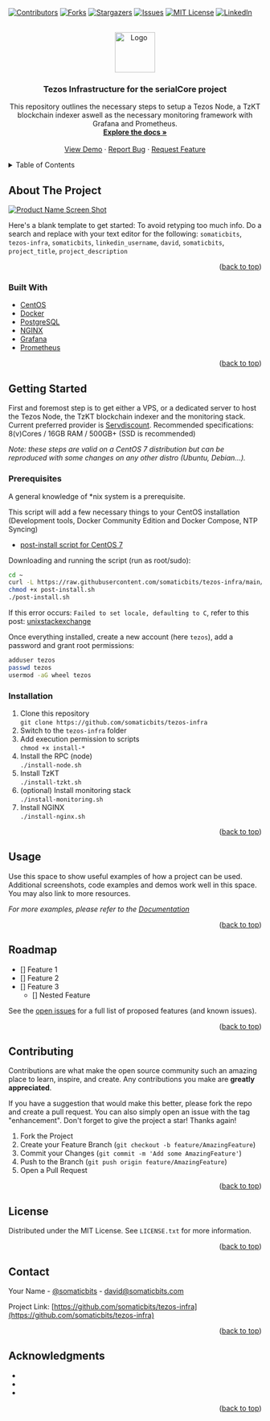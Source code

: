<div id="top"></div>
<!--
*** Thanks for checking out the Best-README-Template. If you have a suggestion
*** that would make this better, please fork the repo and create a pull request
*** or simply open an issue with the tag "enhancement".
*** Don't forget to give the project a star!
*** Thanks again! Now go create something AMAZING! :D
-->



<!-- PROJECT SHIELDS -->
<!--
*** I'm using markdown "reference style" links for readability.
*** Reference links are enclosed in brackets [ ] instead of parentheses ( ).
*** See the bottom of this document for the declaration of the reference variables
*** for contributors-url, forks-url, etc. This is an optional, concise syntax you may use.
*** https://www.markdownguide.org/basic-syntax/#reference-style-links
-->
[![Contributors][contributors-shield]][contributors-url]
[![Forks][forks-shield]][forks-url]
[![Stargazers][stars-shield]][stars-url]
[![Issues][issues-shield]][issues-url]
[![MIT License][license-shield]][license-url]
[![LinkedIn][linkedin-shield]][linkedin-url]



<!-- PROJECT LOGO -->
<br />
<div align="center">
  <a href="https://github.com/somaticbits/tezos-infra">
    <img src="images/logo.png" alt="Logo" width="80" height="80">
  </a>

<h3 align="center">Tezos Infrastructure for the serialCore project</h3>

  <p align="center">
    This repository outlines the necessary steps to setup a Tezos Node, a TzKT blockchain indexer aswell as the necessary monitoring framework with Grafana and Prometheus.
    <br />
    <a href="https://github.com/somaticbits/tezos-infra"><strong>Explore the docs »</strong></a>
    <br />
    <br />
    <a href="https://github.com/somaticbits/tezos-infra">View Demo</a>
    ·
    <a href="https://github.com/somaticbits/tezos-infra/issues">Report Bug</a>
    ·
    <a href="https://github.com/somaticbits/tezos-infra/issues">Request Feature</a>
  </p>
</div>



<!-- TABLE OF CONTENTS -->
<details>
  <summary>Table of Contents</summary>
  <ol>
    <li>
      <a href="#about-the-project">About The Project</a>
      <ul>
        <li><a href="#built-with">Built With</a></li>
      </ul>
    </li>
    <li>
      <a href="#getting-started">Getting Started</a>
      <ul>
        <li><a href="#prerequisites">Prerequisites</a></li>
        <li><a href="#installation">Installation</a></li>
      </ul>
    </li>
    <li><a href="#usage">Usage</a></li>
    <li><a href="#roadmap">Roadmap</a></li>
    <li><a href="#contributing">Contributing</a></li>
    <li><a href="#license">License</a></li>
    <li><a href="#contact">Contact</a></li>
    <li><a href="#acknowledgments">Acknowledgments</a></li>
  </ol>
</details>



<!-- ABOUT THE PROJECT -->
## About The Project

[![Product Name Screen Shot][product-screenshot]](https://example.com)

Here's a blank template to get started: To avoid retyping too much info. Do a search and replace with your text editor for the following: `somaticbits`, `tezos-infra`, `somaticbits`, `linkedin_username`, `david`, `somaticbits`, `project_title`, `project_description`

<p align="right">(<a href="#top">back to top</a>)</p>



### Built With

* [CentOS](https://www.centos.org/)
* [Docker](https://www.docker.com/)
* [PostgreSQL](https://www.postgresql.org/)
* [NGINX](https://www.nginx.com/)
* [Grafana](https://grafana.com/)
* [Prometheus](https://prometheus.io/)

<p align="right">(<a href="#top">back to top</a>)</p>

<!-- GETTING STARTED -->
## Getting Started

First and foremost step is to get either a VPS, or a dedicated server to host the Tezos Node, the TzKT blockchain indexer and the monitoring stack. Current preferred provider is [Servdiscount](www.servdiscount.com). Recommended specifications: 8(v)Cores / 16GB RAM / 500GB+ (SSD is recommended)

*Note: these steps are valid on a CentOS 7 distribution but can be reproduced with some changes on any other distro (Ubuntu, Debian...).*

### Prerequisites

A general knowledge of *nix system is a prerequisite.

This script will add a few necessary things to your CentOS installation (Development tools, Docker Community Edition and Docker Compose, NTP Syncing)
* [post-install script for CentOS 7](https://raw.githubusercontent.com/somaticbits/tezos-infra/main/CentOS-post-install.sh?token=GHSAT0AAAAAABPOZLUUUOORYZ7ARTMNKT5OYO5PY6A)

Downloading and running the script (run as root/sudo):  
```sh
cd ~
curl -L https://raw.githubusercontent.com/somaticbits/tezos-infra/main/CentOS-post-install.sh?token=GHSAT0AAAAAABPOZLUUUOORYZ7ARTMNKT5OYO5PY6A -o post-install.sh
chmod +x post-install.sh
./post-install.sh
```

If this error occurs: `Failed to set locale, defaulting to C`, refer to this post: [unixstackexchange](https://unix.stackexchange.com/a/648866)

Once everything installed, create a new account (here `tezos`), add a password and grant root permissions:
```sh
adduser tezos
passwd tezos
usermod -aG wheel tezos
```

### Installation

1. Clone this repository  
`git clone https://github.com/somaticbits/tezos-infra`
2. Switch to the `tezos-infra` folder
3. Add execution permission to scripts  
`chmod +x install-*`
4. Install the RPC (node)  
`./install-node.sh`
5. Install TzKT  
`./install-tzkt.sh`
6. (optional) Install monitoring stack  
`./install-monitoring.sh`
7. Install NGINX  
`./install-nginx.sh`


<p align="right">(<a href="#top">back to top</a>)</p>



<!-- USAGE EXAMPLES -->
## Usage

Use this space to show useful examples of how a project can be used. Additional screenshots, code examples and demos work well in this space. You may also link to more resources.

_For more examples, please refer to the [Documentation](https://example.com)_

<p align="right">(<a href="#top">back to top</a>)</p>



<!-- ROADMAP -->
## Roadmap

- [] Feature 1
- [] Feature 2
- [] Feature 3
    - [] Nested Feature

See the [open issues](https://github.com/somaticbits/tezos-infra/issues) for a full list of proposed features (and known issues).

<p align="right">(<a href="#top">back to top</a>)</p>



<!-- CONTRIBUTING -->
## Contributing

Contributions are what make the open source community such an amazing place to learn, inspire, and create. Any contributions you make are **greatly appreciated**.

If you have a suggestion that would make this better, please fork the repo and create a pull request. You can also simply open an issue with the tag "enhancement".
Don't forget to give the project a star! Thanks again!

1. Fork the Project
2. Create your Feature Branch (`git checkout -b feature/AmazingFeature`)
3. Commit your Changes (`git commit -m 'Add some AmazingFeature'`)
4. Push to the Branch (`git push origin feature/AmazingFeature`)
5. Open a Pull Request

<p align="right">(<a href="#top">back to top</a>)</p>

<!-- LICENSE -->
## License

Distributed under the MIT License. See `LICENSE.txt` for more information.

<p align="right">(<a href="#top">back to top</a>)</p>



<!-- CONTACT -->
## Contact

Your Name - [@somaticbits](https://twitter.com/somaticbits) - david@somaticbits.com

Project Link: [https://github.com/somaticbits/tezos-infra](https://github.com/somaticbits/tezos-infra)

<p align="right">(<a href="#top">back to top</a>)</p>



<!-- ACKNOWLEDGMENTS -->
## Acknowledgments

* []()
* []()
* []()

<p align="right">(<a href="#top">back to top</a>)</p>



<!-- MARKDOWN LINKS & IMAGES -->
<!-- https://www.markdownguide.org/basic-syntax/#reference-style-links -->
[contributors-shield]: https://img.shields.io/github/contributors/somaticbits/tezos-infra.svg?style=for-the-badge
[contributors-url]: https://github.com/somaticbits/tezos-infra/graphs/contributors
[forks-shield]: https://img.shields.io/github/forks/somaticbits/tezos-infra.svg?style=for-the-badge
[forks-url]: https://github.com/somaticbits/tezos-infra/network/members
[stars-shield]: https://img.shields.io/github/stars/somaticbits/tezos-infra.svg?style=for-the-badge
[stars-url]: https://github.com/somaticbits/tezos-infra/stargazers
[issues-shield]: https://img.shields.io/github/issues/somaticbits/tezos-infra.svg?style=for-the-badge
[issues-url]: https://github.com/somaticbits/tezos-infra/issues
[license-shield]: https://img.shields.io/github/license/somaticbits/tezos-infra.svg?style=for-the-badge
[license-url]: https://github.com/somaticbits/tezos-infra/blob/master/LICENSE.txt
[linkedin-shield]: https://img.shields.io/badge/-LinkedIn-black.svg?style=for-the-badge&logo=linkedin&colorB=555
[linkedin-url]: https://linkedin.com/in/linkedin_username
[product-screenshot]: images/screenshot.png
